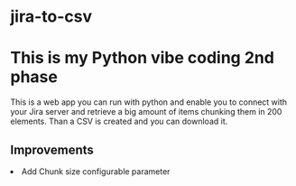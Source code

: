 # jira-to-csv
<h1>This is my Python vibe coding 2nd phase</h1>

This is a web app you can run with python and enable you to connect with your Jira server and retrieve a big amount of items chunking them in 200 elements.
Than a CSV is created and you can download it.

<h2>Improvements</h2>
<li>Add Chunk size configurable parameter</li>
